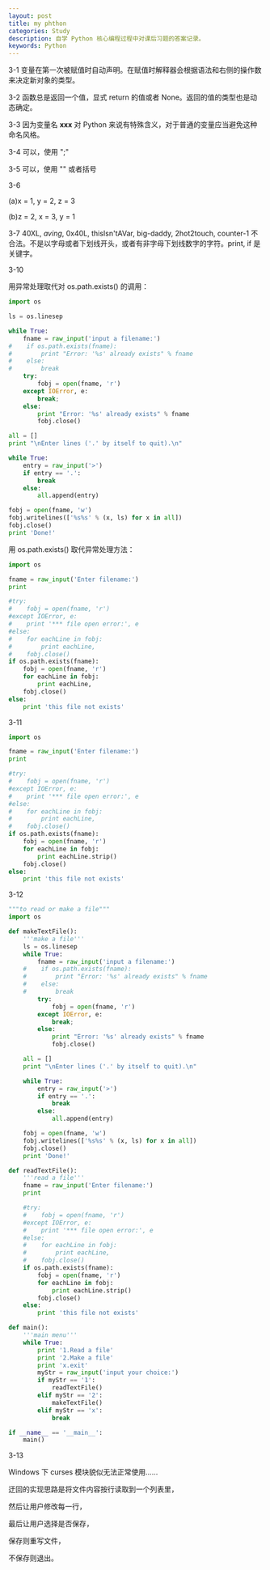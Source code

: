 ```yaml
---
layout: post
title: my phthon
categories: Study
description: 自学 Python 核心编程过程中对课后习题的答案记录。
keywords: Python
---
```


3-1 变量在第一次被赋值时自动声明。在赋值时解释器会根据语法和右侧的操作数来决定新对象的类型。

3-2 函数总是返回一个值，显式 return 的值或者 None。返回的值的类型也是动态确定。

3-3 因为变量名 __xxx__ 对 Python 来说有特殊含义，对于普通的变量应当避免这种命名风格。

3-4 可以，使用 ";"

3-5 可以，使用 "\" 或者括号

3-6

(a)x = 1, y = 2, z = 3

(b)z = 2, x = 3, y = 1

3-7 40XL, $aving$, 0x40L, thisIsn'tAVar, big-daddy, 2hot2touch, counter-1 不合法。不是以字母或者下划线开头，或者有非字母下划线数字的字符。print, if 是关键字。

3-10

用异常处理取代对 os.path.exists() 的调用：

```python
import os

ls = os.linesep

while True:
    fname = raw_input('input a filename:')
#    if os.path.exists(fname):
#        print "Error: '%s' already exists" % fname
#    else:
#        break
    try:
        fobj = open(fname, 'r')
    except IOError, e:
        break;
    else:
        print "Error: '%s' already exists" % fname
        fobj.close()

all = []
print "\nEnter lines ('.' by itself to quit).\n"

while True:
    entry = raw_input('>')
    if entry == '.':
        break
    else:
        all.append(entry)

fobj = open(fname, 'w')
fobj.writelines(['%s%s' % (x, ls) for x in all])
fobj.close()
print 'Done!'
```

用 os.path.exists() 取代异常处理方法：

```python
import os

fname = raw_input('Enter filename:')
print

#try:
#    fobj = open(fname, 'r')
#except IOError, e:
#    print '*** file open error:', e
#else:
#    for eachLine in fobj:
#        print eachLine,
#    fobj.close()
if os.path.exists(fname):
    fobj = open(fname, 'r')
    for eachLine in fobj:
        print eachLine,
    fobj.close()
else:
    print 'this file not exists'
```

3-11

```python
import os

fname = raw_input('Enter filename:')
print

#try:
#    fobj = open(fname, 'r')
#except IOError, e:
#    print '*** file open error:', e
#else:
#    for eachLine in fobj:
#        print eachLine,
#    fobj.close()
if os.path.exists(fname):
    fobj = open(fname, 'r')
    for eachLine in fobj:
        print eachLine.strip()
    fobj.close()
else:
    print 'this file not exists'
```

3-12

```python
"""to read or make a file"""
import os

def makeTextFile():
    '''make a file'''
    ls = os.linesep
    while True:
        fname = raw_input('input a filename:')
    #    if os.path.exists(fname):
    #        print "Error: '%s' already exists" % fname
    #    else:
    #        break
        try:
            fobj = open(fname, 'r')
        except IOError, e:
            break;
        else:
            print "Error: '%s' already exists" % fname
            fobj.close()

    all = []
    print "\nEnter lines ('.' by itself to quit).\n"

    while True:
        entry = raw_input('>')
        if entry == '.':
            break
        else:
            all.append(entry)

    fobj = open(fname, 'w')
    fobj.writelines(['%s%s' % (x, ls) for x in all])
    fobj.close()
    print 'Done!'

def readTextFile():
    '''read a file'''
    fname = raw_input('Enter filename:')
    print

    #try:
    #    fobj = open(fname, 'r')
    #except IOError, e:
    #    print '*** file open error:', e
    #else:
    #    for eachLine in fobj:
    #        print eachLine,
    #    fobj.close()
    if os.path.exists(fname):
        fobj = open(fname, 'r')
        for eachLine in fobj:
            print eachLine.strip()
        fobj.close()
    else:
        print 'this file not exists'

def main():
    '''main menu'''
    while True:
        print '1.Read a file'
        print '2.Make a file'
        print 'x.exit'
        myStr = raw_input('input your choice:')
        if myStr == '1':
            readTextFile()
        elif myStr == '2':
            makeTextFile()
        elif myStr == 'x':
            break

if __name__ == '__main__':
    main()
```

3-13

Windows 下 curses 模块貌似无法正常使用……

迂回的实现思路是将文件内容按行读取到一个列表里，

然后让用户修改每一行，

最后让用户选择是否保存，

保存则重写文件，

不保存则退出。
